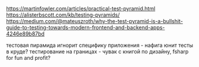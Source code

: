 https://martinfowler.com/articles/practical-test-pyramid.html
https://alisterbscott.com/kb/testing-pyramids/
https://medium.com/@mateuszroth/why-the-test-pyramid-is-a-bullshit-guide-to-testing-towards-modern-frontend-and-backend-apps-4246e89b87bd


тестовая пирамида игнорит специфику приложения - нафига юнит тесты в круде?
тестирование на границах - чувак с книгой по дизайну, fsharp for fun and profit?
